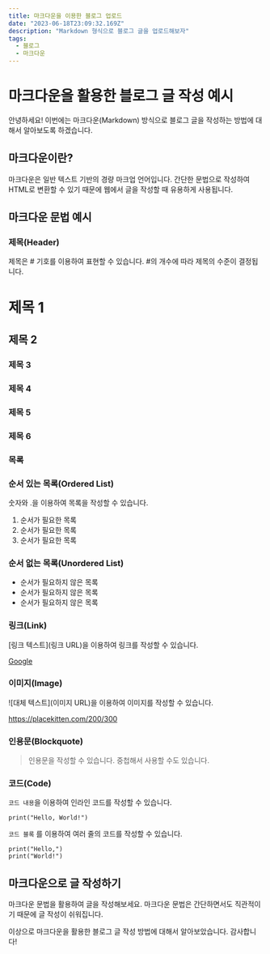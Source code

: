 ```yaml
---
title: 마크다운을 이용한 블로그 업로드
date: "2023-06-18T23:09:32.169Z"
description: "Markdown 형식으로 블로그 글을 업로드해보자"
tags:
  - 블로그
  - 마크다운
---
```


# 마크다운을 활용한 블로그 글 작성 예시

안녕하세요! 이번에는 마크다운(Markdown) 방식으로 블로그 글을 작성하는 방법에 대해서 알아보도록 하겠습니다.

## 마크다운이란?

마크다운은 일반 텍스트 기반의 경량 마크업 언어입니다. 간단한 문법으로 작성하여 HTML로 변환할 수 있기 때문에 웹에서 글을 작성할 때 유용하게 사용됩니다.

## 마크다운 문법 예시

### 제목(Header)

제목은 # 기호를 이용하여 표현할 수 있습니다. #의 개수에 따라 제목의 수준이 결정됩니다.

# 제목 1

## 제목 2

### 제목 3

### 제목 4

### 제목 5

### 제목 6

### 목록

### 순서 있는 목록(Ordered List)

숫자와 .을 이용하여 목록을 작성할 수 있습니다.

1. 순서가 필요한 목록
2. 순서가 필요한 목록
3. 순서가 필요한 목록

### 순서 없는 목록(Unordered List)

- 순서가 필요하지 않은 목록
- 순서가 필요하지 않은 목록
- 순서가 필요하지 않은 목록

### 링크(Link)

[링크 텍스트](링크 URL)을 이용하여 링크를 작성할 수 있습니다.

[Google](https://www.google.com/)

### 이미지(Image)

![대체 텍스트](이미지 URL)을 이용하여 이미지를 작성할 수 있습니다.

https://placekitten.com/200/300

### 인용문(Blockquote)

> 인용문을 작성할 수 있습니다.
중첩해서 사용할 수도 있습니다.
>

### 코드(Code)

`코드 내용`을 이용하여 인라인 코드를 작성할 수 있습니다.

`print("Hello, World!")`

`코드 블록`
를 이용하여 여러 줄의 코드를 작성할 수 있습니다.

```
print("Hello,")
print("World!")
```

## 마크다운으로 글 작성하기

마크다운 문법을 활용하여 글을 작성해보세요. 마크다운 문법은 간단하면서도 직관적이기 때문에 글 작성이 쉬워집니다.

이상으로 마크다운을 활용한 블로그 글 작성 방법에 대해서 알아보았습니다. 감사합니다!
